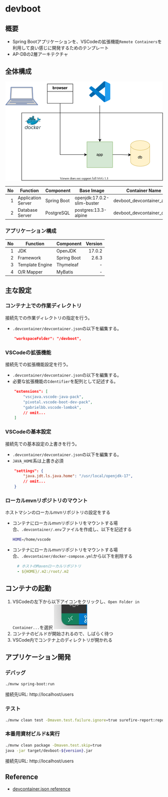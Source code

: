 # devboot

## 概要

- Spring Bootアプリケーションを、VSCodeの拡張機能`Remote Containers`を利用して良い感じに開発するためのテンプレート
- AP-DBの2層アーキテクチャ

## 全体構成

![architecture](images/architecture.drawio.svg)

| No  | Function           | Component   | Base Image                 | Container Name             |
| --: | ------------------ | ----------- | -------------------------- | -------------------------- |
|   1 | Application Server | Spring Boot | openjdk:17.0.2-slim-buster | devboot_devcontainer_app_1 |
|   2 | Database Server    | PostgreSQL  | postgres:13.3-alpine       | devboot_devcontainer_db_1  |

### アプリケーション構成

| No  | Function        | Component    |  Version |
| --: | --------------- | ------------ | -------: |
|   1 | JDK             | OpenJDK      |   17.0.2 |
|   2 | Framework       | Spring Boot  |    2.6.3 |
|   3 | Template Engine | Thymeleaf    |        - |
|   4 | O/R Mapper      | MyBatis      |        - |

## 主な設定

### コンテナ上での作業ディレクトリ

接続先での作業ディレクトリの指定を行う。
- `.devcontainer/devcontainer.json`の以下を編集する。

```json
    "workspaceFolder": "/devboot",
```

### VSCodeの拡張機能

接続先での拡張機能設定を行う。
- `.devcontainer/devcontainer.json`の以下を編集する。
- 必要な拡張機能の`Identifier`を配列として記述する。

```json
    "extensions": [
        "vscjava.vscode-java-pack",
        "pivotal.vscode-boot-dev-pack",
        "gabrielbb.vscode-lombok",
        // omit...
    ]
```

### VSCodeの基本設定

接続先での基本設定の上書きを行う。
- `.devcontainer/devcontainer.json`の以下を編集する。
- `JAVA_HOME`系は上書き必須

```json
    "settings": {
        "java.jdt.ls.java.home": "/usr/local/openjdk-17",
        // omit...
    }
```

### ローカルmvnリポジトリのマウント

ホストマシンのローカルmvnリポジトリの設定をする
- コンテナにローカルmvnリポジトリをマウントする場合、`.devcontainer/.env`ファイルを作成し、以下を記述する

  ```sh
  HOME=/home/vscode
  ```

- コンテナにローカルmvnリポジトリをマウントする場合、`.devcontainer/docker-compose.yml`から以下を削除する

  ```yml
    # ホストのMavenローカルリポジトリ
    - ${HOME}/.m2:/root/.m2
  ```

## コンテナの起動

1. VSCodeの左下から以下アイコンをクリックし、`Open Folder in Container...`を選択
   ![remote_container_icon](images/remote_container_icon.jpg)
2. コンテナのビルドが開始されるので、しばらく待つ
3. VSCode内でコンテナ上のディレクトリが開かれる

## アプリケーション開発

### デバッグ

```sh
./mvnw spring-boot:run
```

接続先URL: http://localhost/users

### テスト

```sh
./mvnw clean test -Dmaven.test.failure.ignore=true surefire-report:report
```

### 本番用資材ビルド&実行

```sh
./mvnw clean package -Dmaven.test.skip=true
java -jar target/devboot-${version}.jar
```

接続先URL: http://localhost/users

## Reference

- [devcontainer.json reference](https://code.visualstudio.com/docs/remote/devcontainerjson-reference)

